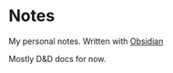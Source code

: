 # Notes

My personal notes. Written with [Obsidian](https://obsidian.md/)

Mostly D&D docs for now.
